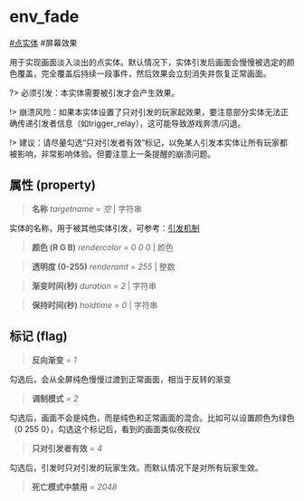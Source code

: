 # env_fade
[#点实体](wiki/point_entity) #屏幕效果

用于实现画面淡入淡出的点实体。默认情况下，实体引发后画面会慢慢被选定的颜色覆盖，完全覆盖后持续一段事件，然后效果会立刻消失并恢复正常画面。

?> 必须引发：本实体需要被引发才会产生效果。

!> 崩溃风险：如果本实体设置了只对引发的玩家起效果，要注意部分实体无法正确传递引发者信息（如trigger_relay），这可能导致游戏奔溃/闪退。

!> 建议：请尽量勾选“只对引发者有效”标记，以免某人引发本实体让所有玩家都被影响，非常影响体验。但要注意上一条提醒的崩溃问题。

## 属性 (property)
> **名称** *targetname* = *空* | 字符串

实体的名称，用于被其他实体引发，可参考：[引发机制](wiki/trigger)

> **颜色 (R G B)** *rendercolor* = *0 0 0* | 颜色

> **透明度 (0-255)** *renderamt* = *255* | 整数

> **渐变时间(秒)** *duration* = *2* | 字符串

> **保持时间(秒)** *holdtime* = *0* | 字符串

## 标记 (flag)
> **反向渐变** *= 1*

勾选后，会从全屏纯色慢慢过渡到正常画面，相当于反转的渐变

> **调制模式** *= 2*

勾选后，画面不会是纯色，而是纯色和正常画面的混合。比如可以设置颜色为绿色（0 255 0），勾选这个标记后，看到的画面类似夜视仪

> **只对引发者有效** *= 4*

勾选后，引发时只对引发的玩家生效。而默认情况下是对所有玩家生效。

> **死亡模式中禁用** *= 2048*

